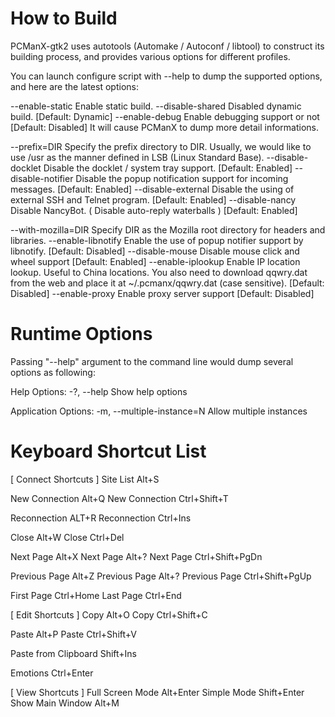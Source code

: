 How to Build
============

PCManX-gtk2 uses autotools (Automake / Autoconf / libtool) to construct
its building process, and provides various options for different profiles.

You can launch configure script with --help to dump the supported options, 
and here are the latest options:

  --enable-static	Enable static build.
  --disable-shared	Disabled dynamic build. [Default: Dynamic]
  --enable-debug	Enable debugging support or not [Default: Disabled]
			It will cause PCManX to dump more detail informations.

  --prefix=DIR		Specify the prefix directory to DIR. Usually, we would
			like to use /usr as the manner defined in LSB (Linux
			Standard Base).
  --disable-docklet	Disable the docklet / system tray support.
			[Default: Enabled]
  --disable-notifier	Disable the popup notification support for incoming
			messages. [Default: Enabled]
  --disable-external	Disable the using of external SSH and Telnet program.
			[Default: Enabled]
  --disable-nancy	Disable NancyBot. ( Disable auto-reply waterballs )
			[Default: Enabled]

  --with-mozilla=DIR	Specify DIR as the Mozilla root directory for headers
			and libraries.
  --enable-libnotify	Enable the use of popup notifier support by libnotify.
			[Default: Disabled]
  --disable-mouse	Disable mouse click and wheel support
			[Default: Enabled]
  --enable-iplookup	Enable IP location lookup. Useful to China locations.
			You also need to download qqwry.dat from the web and
			place it at ~/.pcmanx/qqwry.dat (case sensitive).
			[Default: Disabled]
  --enable-proxy	Enable proxy server support
			[Default: Disabled]


Runtime Options
===============
Passing "--help" argument to the command line would dump several options as
following:

Help Options:
  -?, --help                  Show help options

Application Options:
  -m, --multiple-instance=N   Allow multiple instances


Keyboard Shortcut List
======================
[ Connect Shortcuts ]
Site List		Alt+S

New Connection		Alt+Q
New Connection		Ctrl+Shift+T

Reconnection		ALT+R
Reconnection		Ctrl+Ins

Close			Alt+W
Close			Ctrl+Del

Next Page		Alt+X
Next Page		Alt+?
Next Page		Ctrl+Shift+PgDn

Previous Page		Alt+Z
Previous Page		Alt+?
Previous Page		Ctrl+Shift+PgUp

First Page		Ctrl+Home
Last Page		Ctrl+End

[ Edit Shortcuts ]
Copy			Alt+O
Copy			Ctrl+Shift+C

Paste			Alt+P
Paste			Ctrl+Shift+V

Paste from Clipboard	Shift+Ins

Emotions		Ctrl+Enter

[ View Shortcuts ]
Full Screen Mode	Alt+Enter
Simple Mode		Shift+Enter
Show Main Window	Alt+M
